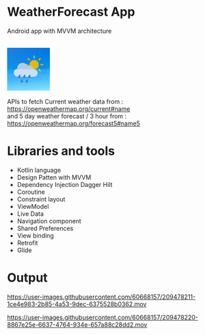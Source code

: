 # WeatherForecast App

Android app with MVVM architecture

</br>
<img src="https://github.com/sjitprogrammer/WeatherForecast/blob/master/image/icon_app.png" width="100">
<br>

APIs to fetch 
Current weather data from : https://openweathermap.org/current#name
<br>
and 5 day weather forecast / 3 hour from : https://openweathermap.org/forecast5#name5


# Libraries and tools

- Kotlin language
- Design Patten with MVVM
- Dependency Injection Dagger Hilt
- Coroutine
- Constraint layout
- ViewModel
- Live Data
- Navigation component
- Shared Preferences
- View binding
- Retrofit
- Glide

# Output


https://user-images.githubusercontent.com/60668157/209478211-1ce4e983-2b85-4a53-9dec-6375528b0362.mov




https://user-images.githubusercontent.com/60668157/209478220-8867e25e-6637-4764-934e-657a88c28dd2.mov



